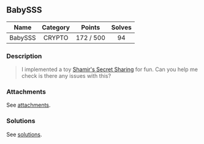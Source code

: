 ## BabySSS

|  Name  |  Category  |  Points  |  Solves  |
| :----: | :----: | :----: | :----: |
|  BabySSS  |  CRYPTO  |  172 / 500  |  94  |

### Description
> I implemented a toy [Shamir's Secret Sharing](https://en.wikipedia.org/wiki/Shamir%27s_Secret_Sharing) for fun. Can you help me check is there any issues with this?

### Attachments
See [attachments](https://github.com/roadicing/ctf-writeups/tree/main/2022/hitconctf/babysss/attachments).

### Solutions
See [solutions](https://github.com/roadicing/ctf-writeups/tree/main/2022/hitconctf/babysss/solutions).